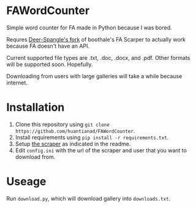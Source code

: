 # FAWordCounter
Simple word counter for FA made in Python because I was bored.

Requres [Deer-Spangle's fork](https://github.com/Deer-Spangle/faexport) of boothale's FA Scarper to actually work because FA doesn't have an API.

Current supported file types are .txt, .doc, .docx, and .pdf. Other formats will be supported soon. Hopefully.

Downloading from users with large galleries will take a while because internet.

# Installation
1. Clone this repository using `git clone https://github.com/huantianad/FAWordCounter`.
2. Install requirements using `pip install -r requirements.txt`.
3. Setup [the scraper](https://github.com/Deer-Spangle/faexport) as indicated in the readme.
4. Edit `config.ini` with the url of the scraper and user that you want to download from.

# Useage
Run `download.py`, which will download gallery into `downloads.txt`. 
